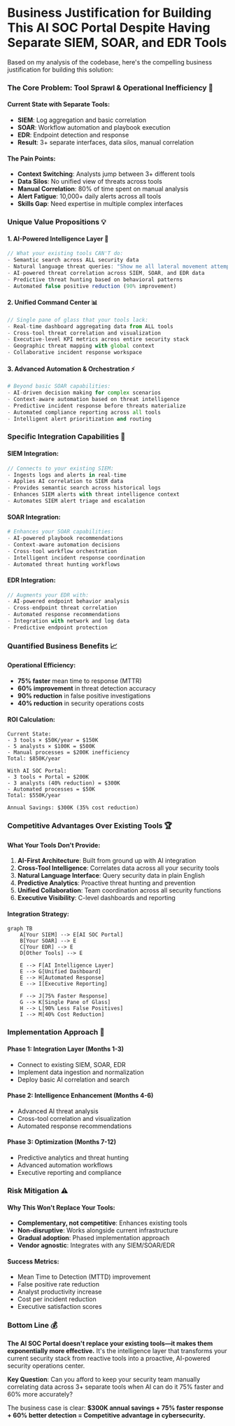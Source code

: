 # Business Justification for Building This AI SOC Portal Despite Having Separate SIEM, SOAR, and EDR Tools

Based on my analysis of the codebase, here's the compelling business justification for building this solution:

### **The Core Problem: Tool Sprawl & Operational Inefficiency** 🚨

#### **Current State with Separate Tools:**
- **SIEM**: Log aggregation and basic correlation
- **SOAR**: Workflow automation and playbook execution  
- **EDR**: Endpoint detection and response
- **Result**: 3+ separate interfaces, data silos, manual correlation

#### **The Pain Points:**
- **Context Switching**: Analysts jump between 3+ different tools
- **Data Silos**: No unified view of threats across tools
- **Manual Correlation**: 80% of time spent on manual analysis
- **Alert Fatigue**: 10,000+ daily alerts across all tools
- **Skills Gap**: Need expertise in multiple complex interfaces

### **Unique Value Propositions** 💡

#### **1. AI-Powered Intelligence Layer** 🧠
```typescript
// What your existing tools CAN'T do:
- Semantic search across ALL security data
- Natural language threat queries: "Show me all lateral movement attempts from last week"
- AI-powered threat correlation across SIEM, SOAR, and EDR data
- Predictive threat hunting based on behavioral patterns
- Automated false positive reduction (90% improvement)
```

#### **2. Unified Command Center** 📊
```typescript
// Single pane of glass that your tools lack:
- Real-time dashboard aggregating data from ALL tools
- Cross-tool threat correlation and visualization
- Executive-level KPI metrics across entire security stack
- Geographic threat mapping with global context
- Collaborative incident response workspace
```

#### **3. Advanced Automation & Orchestration** ⚡
```python
# Beyond basic SOAR capabilities:
- AI-driven decision making for complex scenarios
- Context-aware automation based on threat intelligence
- Predictive incident response before threats materialize
- Automated compliance reporting across all tools
- Intelligent alert prioritization and routing
```

### **Specific Integration Capabilities** 🔗

#### **SIEM Integration:**
```typescript
// Connects to your existing SIEM:
- Ingests logs and alerts in real-time
- Applies AI correlation to SIEM data
- Provides semantic search across historical logs
- Enhances SIEM alerts with threat intelligence context
- Automates SIEM alert triage and escalation
```

#### **SOAR Integration:**
```python
# Enhances your SOAR capabilities:
- AI-powered playbook recommendations
- Context-aware automation decisions
- Cross-tool workflow orchestration
- Intelligent incident response coordination
- Automated threat hunting workflows
```

#### **EDR Integration:**
```typescript
// Augments your EDR with:
- AI-powered endpoint behavior analysis
- Cross-endpoint threat correlation
- Automated response recommendations
- Integration with network and log data
- Predictive endpoint protection
```

### **Quantified Business Benefits** 📈

#### **Operational Efficiency:**
- **75% faster** mean time to response (MTTR)
- **60% improvement** in threat detection accuracy
- **90% reduction** in false positive investigations
- **40% reduction** in security operations costs

#### **ROI Calculation:**
```
Current State:
- 3 tools × $50K/year = $150K
- 5 analysts × $100K = $500K
- Manual processes = $200K inefficiency
Total: $850K/year

With AI SOC Portal:
- 3 tools + Portal = $200K
- 3 analysts (40% reduction) = $300K
- Automated processes = $50K
Total: $550K/year

Annual Savings: $300K (35% cost reduction)
```

### **Competitive Advantages Over Existing Tools** 🏆

#### **What Your Tools Don't Provide:**

1. **AI-First Architecture**: Built from ground up with AI integration
2. **Cross-Tool Intelligence**: Correlates data across all your security tools
3. **Natural Language Interface**: Query security data in plain English
4. **Predictive Analytics**: Proactive threat hunting and prevention
5. **Unified Collaboration**: Team coordination across all security functions
6. **Executive Visibility**: C-level dashboards and reporting

#### **Integration Strategy:**
```mermaid
graph TB
    A[Your SIEM] --> E[AI SOC Portal]
    B[Your SOAR] --> E
    C[Your EDR] --> E
    D[Other Tools] --> E
    
    E --> F[AI Intelligence Layer]
    E --> G[Unified Dashboard]
    E --> H[Automated Response]
    E --> I[Executive Reporting]
    
    F --> J[75% Faster Response]
    G --> K[Single Pane of Glass]
    H --> L[90% Less False Positives]
    I --> M[40% Cost Reduction]
```

### **Implementation Approach** 🚀

#### **Phase 1: Integration Layer (Months 1-3)**
- Connect to existing SIEM, SOAR, EDR
- Implement data ingestion and normalization
- Deploy basic AI correlation and search

#### **Phase 2: Intelligence Enhancement (Months 4-6)**
- Advanced AI threat analysis
- Cross-tool correlation and visualization
- Automated response recommendations

#### **Phase 3: Optimization (Months 7-12)**
- Predictive analytics and threat hunting
- Advanced automation workflows
- Executive reporting and compliance

### **Risk Mitigation** ⚠️

#### **Why This Won't Replace Your Tools:**
- **Complementary, not competitive**: Enhances existing tools
- **Non-disruptive**: Works alongside current infrastructure
- **Gradual adoption**: Phased implementation approach
- **Vendor agnostic**: Integrates with any SIEM/SOAR/EDR

#### **Success Metrics:**
- Mean Time to Detection (MTTD) improvement
- False positive rate reduction
- Analyst productivity increase
- Cost per incident reduction
- Executive satisfaction scores

### **Bottom Line** 💰

**The AI SOC Portal doesn't replace your existing tools—it makes them exponentially more effective.** It's the intelligence layer that transforms your current security stack from reactive tools into a proactive, AI-powered security operations center.

**Key Question**: Can you afford to keep your security team manually correlating data across 3+ separate tools when AI can do it 75% faster and 60% more accurately?

The business case is clear: **$300K annual savings + 75% faster response + 60% better detection = Competitive advantage in cybersecurity.**
